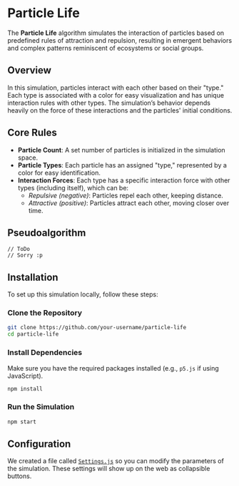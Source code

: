 
# Particle Life

The **Particle Life** algorithm simulates the interaction of particles based on predefined rules of attraction and repulsion, resulting in emergent behaviors and complex patterns reminiscent of ecosystems or social groups.

## Overview

In this simulation, particles interact with each other based on their "type." Each type is associated with a color for easy visualization and has unique interaction rules with other types. The simulation’s behavior depends heavily on the force of these interactions and the particles' initial conditions.

## Core Rules

- **Particle Count**: A set number of particles is initialized in the simulation space.
- **Particle Types**: Each particle has an assigned "type," represented by a color for easy identification.
- **Interaction Forces**: Each type has a specific interaction force with other types (including itself), which can be:
  - _Repulsive (negative)_: Particles repel each other, keeping distance.
  - _Attractive (positive)_: Particles attract each other, moving closer over time.

## Pseudoalgorithm

```
// ToDo
// Sorry :p
```

## Installation

To set up this simulation locally, follow these steps:

### Clone the Repository

```bash
git clone https://github.com/your-username/particle-life
cd particle-life
```

### Install Dependencies

Make sure you have the required packages installed (e.g., `p5.js` if using JavaScript).

```bash
npm install
```

### Run the Simulation

```bash
npm start
```

## Configuration

We created a file called [`Settings.js`](https://github.com/jlm109-ua/particle-life/blob/master/js/Settings.js) so you can modify the parameters of the simulation. These settings will show up on the web as collapsible buttons.
